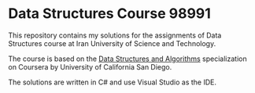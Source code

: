 # Data Structures Course 98991

This repository contains my solutions for the assignments of Data Structures course at Iran University of Science and Technology.

The course is based on the [Data Structures and Algorithms](https://www.coursera.org/specializations/data-structures-algorithms) specialization on Coursera by University of California San Diego.

The solutions are written in C# and use Visual Studio as the IDE.

